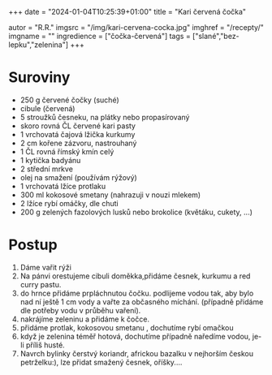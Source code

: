+++
date = "2024-01-04T10:25:39+01:00"
title = "Kari červená čočka"

autor = "R.R."
imgsrc = "/img/kari-cervena-cocka.jpg"
imghref = "/recepty/"
imgname = ""
ingredience = ["čočka-červená"]
tags = ["slané","bez-lepku","zelenina"]
+++

# Suroviny 
- 250 g červené čočky (suché)
- cibule (červená)
- 5 stroužků česneku, na plátky nebo propasírovaný
- skoro rovná ČL červené kari pasty
- 1 vrchovatá čajová lžička kurkumy
- 2 cm kořene zázvoru, nastrouhaný
- 1 ČL rovná římský kmín celý
- 1 kytička badyánu
- 2 střední mrkve
- olej na smažení (používám rýžový)
- 1 vrchovatá lžíce protlaku
- 300 ml kokosové smetany (nahrazuji v nouzi mlekem)
- 2 lžíce rybí omáčky, dle chuti
- 200 g zelených fazolových lusků nebo brokolice (květáku, cukety, ...)





# Postup
1. Dáme vařit rýži
2. Na pánvi orestujeme cibuli doměkka,přidáme česnek, kurkumu a red curry pastu.
3. do hrnce přidáme prpláchnutou čočku. podlijeme vodou tak, aby bylo nad ní ještě 1 cm vody a vařte za občasného míchání. (případně přidáme dle potřeby vodu v průběhu vaření).
4. nakrájíme zeleninu a přidáme k čočce. 
5. přidáme protlak, kokosovou smetanu , dochutíme rybí omačkou
6. když je zelenina téměř hotová, dochutíme případně naředíme vodou, je-li příliš husté.
7. Navrch bylinky čerstvý koriandr, africkou bazalku v nejhorším českou petrželku:),  lze přidat smažený česnek, oříšky....


<!--
-->
